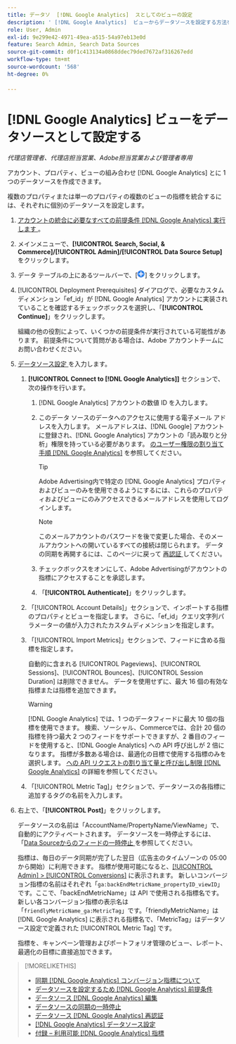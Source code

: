 ```yaml
---
title: データソ  [!DNL Google Analytics]  スとしてのビューの設定
description: ' [!DNL Google Analytics]  ビューからデータソースを設定する方法を説明します。'
role: User, Admin
exl-id: 9e299e42-4971-49ea-a515-54a97eb13e0d
feature: Search Admin, Search Data Sources
source-git-commit: d0f1c413134a0868ddec79ded7672af316267edd
workflow-type: tm+mt
source-wordcount: '568'
ht-degree: 0%

---
```


# [!DNL Google Analytics] ビューをデータソースとして設定する

*代理店管理者、代理店担当営業、Adobe担当営業および管理者専用*

アカウント、プロパティ、ビューの組み合わせ [!DNL Google Analytics] とに 1 つのデータソースを作成できます。

複数のプロパティまたは単一のプロパティの複数のビューの指標を統合するには、それぞれに個別のデータソースを設定します。

1. [ アカウントの統合に必要なすべての前提条件  [!DNL Google Analytics]  実行します ](data-source-prerequisites.md)。

1. メインメニューで、**[!UICONTROL Search, Social, & Commerce]/[!UICONTROL Admin]/[!UICONTROL Data Source Setup]** をクリックします。

1. データ テーブルの上にあるツールバーで、[![ 作成 ](/help/search-social-commerce/assets/add.png " 作成 ")] をクリックします。

1. [!UICONTROL Deployment Prerequisites] ダイアログで、必要なカスタムディメンション「ef_id」が [!DNL Google Analytics] アカウントに実装されていることを確認するチェックボックスを選択し、「**[!UICONTROL Continue]**」をクリックします。

   組織の他の役割によって、いくつかの前提条件が実行されている可能性があります。 前提条件について質問がある場合は、Adobe アカウントチームにお問い合わせください。

1. [ データソース設定 ](data-source-settings.md) を入力します。

   1. **[!UICONTROL Connect to [!DNL Google Analytics]]** セクションで、次の操作を行います。

      1. [!DNL Google Analytics] アカウントの数値 ID を入力します。

      1. このデータ ソースのデータへのアクセスに使用する電子メール アドレスを入力します。 メールアドレスは、[!DNL Google] アカウントに登録され、[!DNL Google Analytics] アカウントの「読み取りと分析」権限を持っている必要があります。 [ のユーザー権限の割り当て手順  [!DNL Google Analytics]](https://support.google.com/analytics/answer/9305587) を参照してください。

         >[!TIP]
         >
         >Adobe Advertising内で特定の [!DNL Google Analytics] プロパティおよびビューのみを使用できるようにするには、これらのプロパティおよびビューにのみアクセスできるメールアドレスを使用してログインします。

         >[!NOTE]
         >
         >このメールアカウントのパスワードを後で変更した場合、そのメールアカウントへの開いているすべての接続は閉じられます。 データの同期を再開するには、このページに戻って [ 再認証 ](data-source-reauthenticate.md) してください。

      1. チェックボックスをオンにして、Adobe Advertisingがアカウントの指標にアクセスすることを承認します。

      1. 「**[!UICONTROL Authenticate]**」をクリックします。

   1. 「[!UICONTROL Account Details]」セクションで、インポートする指標のプロパティとビューを指定します。 さらに、「ef_id」クエリ文字列パラメーターの値が入力されたカスタムディメンションを指定します。

   1. 「[!UICONTROL Import Metrics]」セクションで、フィードに含める指標を指定します。

      自動的に含まれる [!UICONTROL Pageviews]、[!UICONTROL Sessions]、[!UICONTROL Bounces]、[!UICONTROL Session Duration] は削除できません。 データを使用せずに、最大 16 個の有効な指標または指標を追加できます。

      >[!WARNING]
      >
      >[!DNL Google Analytics] では、1 つのデータフィードに最大 10 個の指標を使用できます。 検索、ソーシャル、Commerceでは、合計 20 個の指標を持つ最大 2 つのフィードをサポートできますが、2 番目のフィードを使用すると、[!DNL Google Analytics] への API 呼び出しが 2 倍になります。 指標が多数ある場合は、最適化の目標で使用する指標のみを選択します。 [ への API リクエストの割り当て量と呼び出し制限  [!DNL Google Analytics]](https://developers.google.com/analytics/devguides/reporting/core/v4/limits-quotas) の詳細を参照してください。

   1. 「[!UICONTROL Metric Tag]」セクションで、データソースの各指標に追加するタグの名前を入力します。

1. 右上で、「**[!UICONTROL Post]**」をクリックします。

   データソースの名前は「AccountName/PropertyName/ViewName」で、自動的にアクティベートされます。 データソースを一時停止するには、「[Data Sourceからのフィードの一時停止 ](data-source-pause.md) を参照してください。

   指標は、毎日のデータ同期が完了した翌日（広告主のタイムゾーンの 05:00 から開始）に利用できます。 指標が使用可能になると、[[!UICONTROL Admin] > [!UICONTROL Conversions]](/help/search-social-commerce/admin/conversion-metrics/conversion-metric-about.md) に表示されます。 新しいコンバージョン指標の名前はそれぞれ「`ga:backEndMetricName_propertyID_viewID`」です。ここで、「backEndMetricName」は API で使用される指標名です。 新しい各コンバージョン指標の表示名は「`friendlyMetricName_ga:MetricTag`」です。「friendlyMetricName」は [!DNL Google Analytics] に表示される指標名で、「MetricTag」はデータソース設定で定義された [!UICONTROL Metric Tag] です。

   指標を、キャンペーン管理およびポートフォリオ管理のビュー、レポート、最適化の目標に直接追加できます。

>[!MORELIKETHIS]
>
>* [ 同期  [!DNL Google Analytics]  コンバージョン指標について ](data-source-about.md)
>* [ データソースを設定するため  [!DNL Google Analytics]  前提条件 ](data-source-prerequisites.md)
>* [ データソース  [!DNL Google Analytics]  編集 ](data-source-edit.md)
>* [ データソースの同期の一時停止 ](data-source-pause.md)
>* [ データソース  [!DNL Google Analytics]  再認証 ](data-source-reauthenticate.md)
>* [[!DNL Google Analytics]  データソース設定 ](data-source-settings.md)
>* [ 付録 – 利用可能  [!DNL Google Analytics]  指標 ](data-source-ga-metrics.md)
